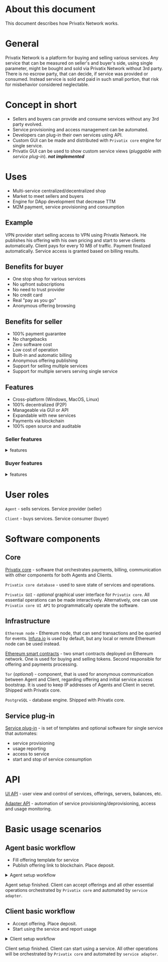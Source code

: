 # About this document

This document describes how Privatix Network works.

# General

Privatix Network is a platform for buying and selling various services. Any service that can be measured on seller's and buyer's side, using single parameter, might be bought and sold via Privatix Network without 3rd party. There is no escrow party, that can decide, if service was provided or consumed. Instead service is sold and paid in such small portion, that risk for misbehavior considered neglectable.

# Concept in short

- Sellers and buyers can provide and consume services without any 3rd party evolved.
- Service provisioning and access management can be automated.
- Developers can plug-in their own services using API.
- Custom GUI can be made and distributed with `Privatix core` engine for single service.
- Privatix GUI can be used to show custom service views (_pluggable with service plug-in_). _**not implemented**_

# Uses

- Multi-service centralized/decentralized shop
- Market to meet sellers and buyers
- Engine for DApp development that decrease TTM
- M2M payment, service provisioning and consumption

## Example

VPN provider start selling access to VPN using Privatix Network. He publishes his offering with his own pricing and start to serve clients automatically. Client pays for every 10 MB of traffic. Payment finalized automatically. Service access is granted based on billing results.

## Benefits for buyer

- One stop shop for various services
- No upfront subscriptions
- No need to trust provider
- No credit card
- Real "pay as you go"
- Anonymous offering browsing

## Benefits for seller

- 100% payment guarantee
- No chargebacks
- Zero software cost
- Low cost of operation
- Built-in and automatic billing
- Anonymous offering publishing
- Support for selling multiple services
- Support for multiple servers serving single service

## Features

- Cross-platform (Windows, MacOS, Linux)
- 100% decentralized (P2P)
- Manageable via GUI or API
- Expandable with new services
- Payments via blockchain
- 100% open source and auditable

### Seller features

<details><summary>features</summary>

- Bootstrap access to service for each order
- Control service usage
- Verify payments made in-time
- Suspend access, if payment wasn't received in-time
- Resume access, if payment cleared
- Terminate service, if maximum times without service usage (defined in offering) is reached
- Terminate service, if payment reached maximum deposit, placed by client
- Complete transaction in blockchain, after service termination, taking all earned tokens from deposit
- Respond automatically, if client opens dispute, claiming his deposit back, if some tokens were already earned
- Increase deposit, while using to extend possible service usage
- Monitor and operate several ethereum balances

</details>

### Buyer features

<details><summary>features</summary>

- Start or Pause `3rd party software` service directly from `Privatix GUI`
- Automatic payments for each portion of service usage
- Register usage and show statistics
- Terminate service, if max. deposit is reached
- Terminate service, if was terminated on Agent side
- Monitor and operate several ethereum balances

</details>

# User roles

`Agent` - sells services. Service provider (seller)

`Client` - buys services. Service consumer (buyer)

# Software components

## Core

[Privatix core](core.md) - software that orchestrates payments, billing, communication with other components for both Agents and Clients.

`Privatix core database` - used to save state of services and operations.

`Privatix GUI` - _optional_ graphical user interface for `Privatix core`. All essential operations can be made interactively. Alternatively, one can use `Privatix core UI API` to programmatically operate the software.

## Infrastructure

`Ethereum node` - Ethereum node, that can send transactions and be queried for events. [Infura.io](https://infura.io/ "Secure, reliable, and scalable access to Ethereum") is used by default, but any local or remote Ethereum node can be used instead.

[Ethereum smart contracts](smart_contract.md) - two smart contracts deployed on Ethereum network. One is used for buying and selling tokens. Second responsible for offering and payments processing.

`Tor` (_optional_) - component, that is used for anonymous communication between Agent and Client, regarding offering and initial service access bootstrap. It is used to keep IP addresses of Agents and Client in secret. Shipped with Privatix core.

`PostgreSQL` - database engine. Shipped with Privatix core.

## Service plug-in

[Service plug-in](service_plug-in.md) - is set of templates and optional software for single service that automates:

- service provisioning
- usage reporting
- access to service
- start and stop of service consumption

# API

[UI API](https://github.com/Privatix/dappctrl/blob/masterui/rpc.md) - user view and control of services, offerings, servers, balances, etc.

[Adapter API](service_plug-in.md#Adapter-API) - automation of service provisioning/deprovisioning, access and usage monitoring.

# Basic usage scenarios

## Agent basic workflow

- Fill offering template for service
- Publish offering link to blockchain. Place deposit.

<details><summary>Agent setup workflow</summary>

1. Get some `PRIX tokens` on any token exchange. (Currently airdropped via `Privatix telegram bot` in testnet)
2. Install `Privatix core` software and at least one `service plug-in` (_currently pre-installed_).
3. Setup account via `Privatix UI`. This includes setting up private key and making token transfer.
4. Fill offering template for the particular service (template comes with `service plug-in`). Specify:

   - Max. concurrent users of this offering
   - Price for unit of service
   - Minimum required deposit
   - Max. tolerance for payment lag in units of service
   - Max. time to wait for first service use
   - Max. time to wait, if client stops using the service
   - Any other custom parameters related to particular service (they processed by `Service adapter`)

5. Publish `offering link` to blockchain, while placing _same deposit_, as expected from clients. Deposit prevents from spamming the network with junk offerings. Deposit received back, when `offering link` is deleted. It usually takes about 1 minute to complete.

</details>

Agent setup finished. Client can accept offerings and all other essential operations orchestrated by `Privatix core` and automated by `service adapter`.

## Client basic workflow

- Accept offering. Place deposit.
- Start using the service and report usage

<details><summary>Client setup workflow</summary>

1. Get some `PRIX tokens` on any token exchange. (Currently airdropped via `Privatix telegram bot` in testnet)
2. Install Privatix core software and at least one `service plug-in` (_currently pre-installed_).
3. Setup account via `Privatix GUI`. This includes setting up private key and making token transfer.
4. Accept offering. Deposit required by offering will be placed. Access credentials for service will be retrieved. It usually takes about 1 minute to complete.

</details>

Client setup finished. Client can start using a service. All other operations will be orchestrated by `Privatix core` and automated by `service adapter`.
